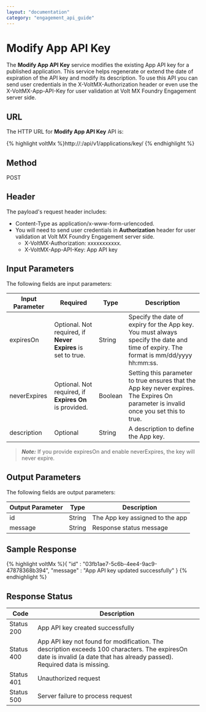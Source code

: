 ```yaml
---
layout: "documentation"
category: "engagement_api_guide"
---
```

                            


Modify App API Key
==================

The **Modify App API Key** service modifies the existing App API key for a published application. This service helps regenerate or extend the date of expiration of the API key and modify its description. To use this API you can send user credentials in the X-VoltMX-Authorization header or even use the X-VoltMX-App-API-Key for user validation at Volt MX Foundry Engagement server side.

URL
---

The HTTP URL for **Modify App API Key** API is:

{% highlight voltMx %}http://<host>:<port>/api/v1/applications/key/<app-key>
{% endhighlight %}

Method
------

POST

Header
------

The payload's request header includes:

*   Content-Type as application/x-www-form-urlencoded.
*   You will need to send user credentials in **Authorization** header for user validation at Volt MX Foundry Engagement server side.
    *   X-VoltMX-Authorization: xxxxxxxxxxx.
    *   X-VoltMX-App-API-Key: App API key

Input Parameters
----------------

The following fields are input parameters:

  
| Input Parameter | Required | Type | Description |
| --- | --- | --- | --- |
| expiresOn | Optional. Not required, if **Never Expires** is set to true. | String | Specify the date of expiry for the App key. You must always specify the date and time of expiry. The format is mm/dd/yyyy hh:mm:ss. |
| neverExpires | Optional. Not required, if **Expires On** is provided. | Boolean | Setting this parameter to true ensures that the App key never expires. The Expires On parameter is invalid once you set this to true. |
| description | Optional | String | A description to define the App key. |

> **_Note:_** If you provide expiresOn and enable neverExpires, the key will never expire.

Output Parameters
-----------------

The following fields are output parameters:

  
| Output Parameter | Type | Description |
| --- | --- | --- |
| id | String | The App key assigned to the app |
| message | String | Response status message |

Sample Response
---------------

{% highlight voltMx %}{
  "id" : "03fb1ae7-5c6b-4ee4-9ac9-47878368b394",
  "message" : "App API key updated successfully"
}
{% endhighlight %}

Response Status
---------------

  
| Code | Description |
| --- | --- |
| Status 200 | App API key created successfully |
| Status 400 | App API key not found for modification. The description exceeds 100 characters. The expiresOn date is invalid (a date that has already passed). Required data is missing. |
| Status 401 | Unauthorized request |
| Status 500 | Server failure to process request |
